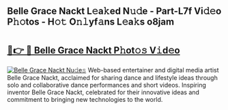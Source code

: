 ## Belle Grace Nackt L𝚎a𝚔ed N𝚞𝚍e - Part-L7f Vi𝚍𝚎o P𝚑𝚘tos - H𝚘𝚝 O𝚗𝚕yf𝚊ns L𝚎a𝚔s o8jam

# <h2><a href="http://kfehnx.oniu.top/?m=Belle+Grace+Nackt">🔗👉 🔴 Belle Grace Nackt P𝚑ot𝚘𝚜 V𝚒d𝚎o</a></h2>

[![Belle Grace Nackt Nu𝚍e𝚜](https://i.imgur.com/0qMVB7G.gif)](http://kfehnx.oniu.top/?m=Belle+Grace+Nackt)
Web-based entertainer and digital media artist Belle Grace Nackt, acclaimed for sharing dance and lifestyle ideas through solo and collaborative dance performances and short videos. Inspiring inventor Belle Grace Nackt, celebrated for their innovative ideas and commitment to bringing new technologies to the world.  
